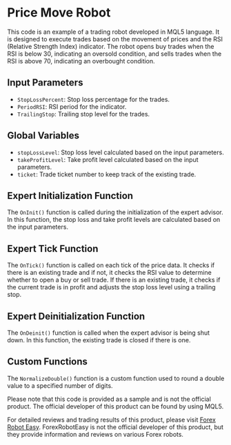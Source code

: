 # Price Move Robot

This code is an example of a trading robot developed in MQL5 language. It is designed to execute trades based on the movement of prices and the RSI (Relative Strength Index) indicator. The robot opens buy trades when the RSI is below 30, indicating an oversold condition, and sells trades when the RSI is above 70, indicating an overbought condition.

## Input Parameters

- `StopLossPercent`: Stop loss percentage for the trades.
- `PeriodRSI`: RSI period for the indicator.
- `TrailingStop`: Trailing stop level for the trades.

## Global Variables

- `stopLossLevel`: Stop loss level calculated based on the input parameters.
- `takeProfitLevel`: Take profit level calculated based on the input parameters.
- `ticket`: Trade ticket number to keep track of the existing trade.

## Expert Initialization Function

The `OnInit()` function is called during the initialization of the expert advisor. In this function, the stop loss and take profit levels are calculated based on the input parameters.

## Expert Tick Function

The `OnTick()` function is called on each tick of the price data. It checks if there is an existing trade and if not, it checks the RSI value to determine whether to open a buy or sell trade. If there is an existing trade, it checks if the current trade is in profit and adjusts the stop loss level using a trailing stop.

## Expert Deinitialization Function

The `OnDeinit()` function is called when the expert advisor is being shut down. In this function, the existing trade is closed if there is one.

## Custom Functions

The `NormalizeDouble()` function is a custom function used to round a double value to a specified number of digits.

Please note that this code is provided as a sample and is not the official product. The official developer of this product can be found by using MQL5.

For detailed reviews and trading results of this product, please visit [Forex Robot Easy](https://forexroboteasy.com/forex-robot-review/price-move-robot-review-efficient-forex-software-for-optimal-trades/). ForexRobotEasy is not the official developer of this product, but they provide information and reviews on various Forex robots.
